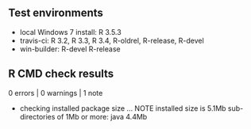## Test environments
* local Windows 7 install: R 3.5.3
* travis-ci: R 3.2, R 3.3, R 3.4, R-oldrel, R-release, R-devel
* win-builder: R-devel R-release


## R CMD check results
0 errors | 0 warnings | 1 note
* checking installed package size ... NOTE
    installed size is  5.1Mb
    sub-directories of 1Mb or more:
      java   4.4Mb
